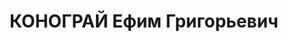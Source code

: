 ---
title: КОНОГРАЙ Ефим Григорьевич
description: 1907 года рождения, уроженец ст. Медведовской Краснодарского края, житель
  с. Евдокимовского, украинец, беспартийный, грамотный, инспектор райфинотдела. Арестован
  27 сентября 1937 года. Расстрелян.
---